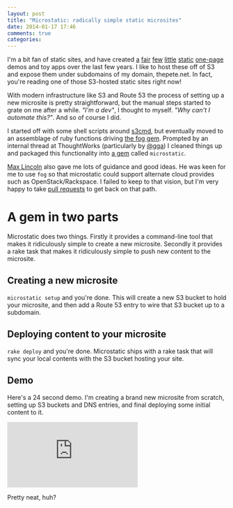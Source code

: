 ```yaml
---
layout: post
title: "Microstatic: radically simple static microsites"
date: 2014-01-17 17:46
comments: true
categories: 
---
```


I'm a bit fan of static sites, and have created [a](http://cards.thepete.net) [fair](http://snakes.thepete.net) [few](http://bbfw.thepete.net) [little](http://color-mixing.thepete.net) [static](http://codemash.thepete.net) [one-page](http://buglandia.thepete.net) demos and toy apps over the last few years. I like to host these off of S3 and expose them under subdomains of my domain, thepete.net. In fact, you're reading one of those S3-hosted static sites right now!

With modern infrastructure like S3 and Route 53 the process of setting up a new microsite is pretty straightforward, but the manual steps started to grate on me after a while. *"I'm a dev"*, I thought to myself. *"Why can't I automate this?"*. And so of course I did. 

I started off with some shell scripts around [s3cmd](http://s3tools.org/s3cmd), but eventually moved to an assemblage of ruby functions driving [the fog gem](http://fog.io/). Prompted by an internal thread at ThoughtWorks (particularly by [@gga](http://overwatering.org)) I cleaned things up and packaged this functionality into [a gem](http://rubygems.org/gems/microstatic) called `microstatic`.

[Max Lincoln](http://www.devopsy.com/) also gave me lots of guidance and good ideas. He was keen for me to use `fog` so that microstatic could support alternate cloud provides such as OpenStack/Rackspace. I failed to keep to that vision, but I'm very happy to take [pull requests](https://github.com/moredip/microstatic) to get back on that path.

# A gem in two parts

Microstatic does two things. Firstly it provides a command-line tool that makes it ridiculously simple to create a new microsite. Secondly it provides a rake task that makes it ridiculously simple to push new content to the microsite.

## Creating a new microsite

`microstatic setup` and you're done. This will create a new S3 bucket to hold your microsite, and then add a Route 53 entry to wire that S3 bucket up to a subdomain.

## Deploying content to your microsite

`rake deploy` and you're done. Microstatic ships with a rake task that will sync your local contents with the S3 bucket hosting your site.

## Demo

Here's a 24 second demo. I'm creating a brand new microsite from scratch, setting up S3 buckets and DNS entries, and final deploying some initial content to it. 

<div class="embed-container">
   <iframe 
      src="http://player.vimeo.com/video/84530116?title=0&amp;byline=0&amp;portrait=0" 
      frameborder="0" 
      webkitAllowFullScreen mozallowfullscreen allowFullScreen>
   </iframe>
</div>

Pretty neat, huh?

